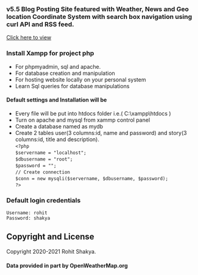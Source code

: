 ### v5.5 Blog Posting Site featured with Weather, News and Geo location Coordinate System with search box navigation using curl API and RSS feed.  

[Click here to view](http://blogpostsite.epizy.com/)
### Install Xampp for project php

* For phpmyadmin, sql and apache.
* For database creation and manipulation
* For hosting website locally on your personal system
* Learn Sql queries for database manipulations

#### Default settings and Installation will be  
* Every file will be put into htdocs folder i.e.( C:\xampp\htdocs )
* Turn on apache and mysql from xammp control panel  
* Create a database named as mydb  
* Create 2 tables user(3 columns:id, name and password) and story(3 columns:id, title and description).  
`<?php`   
`$servername = "localhost";`    
`$dbusername = "root";`    
`$password = "";`    
`// Create connection`    
`$conn = new mysqli($servername, $dbusername, $password);`    
`?>`  
    
### Default login credentials

```
Username: rohit
Password: shakya
```
## Copyright and License

Copyright 2020-2021 Rohit Shakya.
#### Data provided in part by OpenWeatherMap.org 
  

  
  
  


  
  
  

